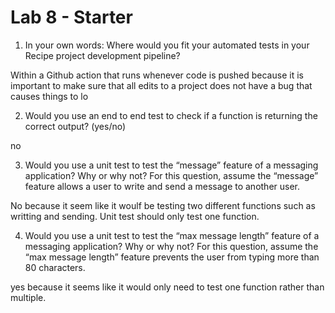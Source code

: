 # Lab 8 - Starter
1. In your own words: Where would you fit your automated tests in your Recipe project development pipeline?

Within a Github action that runs whenever code is pushed because it is important to make sure that all edits to a project does not have a bug that causes things to lo

2. Would you use an end to end test to check if a function is returning the correct output? (yes/no)

no 

3. Would you use a unit test to test the “message” feature of a messaging application? Why or why not? For this question, assume the “message” feature allows a user to write and send a message to another user.

No because it seem like it woulf be testing two different functions such as writting and sending. Unit test should only test one function.


4. Would you use a unit test to test the “max message length” feature of a messaging application? Why or why not? For this question, assume the “max message length” feature prevents the user from typing more than 80 characters.

yes because it seems like it would only need to test one function rather than multiple.
